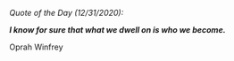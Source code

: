 *Quote of the Day (12/31/2020):*

_**I know for sure that what we dwell on is who we become.**_

Oprah Winfrey